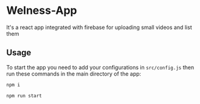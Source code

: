 # Welness-App

It's a react app integrated with firebase for uploading small videos and list them

## Usage

To start the app you need to add your configurations in ```src/config.js``` then run these commands in the main directory of the app:

```bash
npm i
```

```bash
npm run start
```